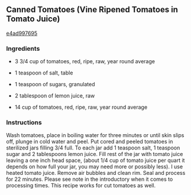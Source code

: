 ## Canned Tomatoes (Vine Ripened Tomatoes in Tomato Juice)

[e4ad997695](http://www.food.com/recipe/canned-tomatoes-vine-ripened-tomatoes-in-tomato-juice-180118)

### Ingredients

 - 3 3/4 cup of tomatoes, red, ripe, raw, year round average

 - 1 teaspoon of salt, table

 - 1 teaspoon of sugars, granulated

 - 2 tablespoon of lemon juice, raw

 - 14 cup of tomatoes, red, ripe, raw, year round average

### Instructions

Wash tomatoes, place in boiling water for three minutes or until skin slips off, plunge in cold water and peel. Put cored and peeled tomatoes in sterilized jars filling 3/4 full. To each jar add 1 teaspoon salt, 1 teaspoon sugar and 2 tablespoons lemon juice. Fill rest of the jar with tomato juice leaving a one inch head space, (about 1/4 cup of tomato juice per quart it depends on how full your jar, you may need more or possibly less). I use heated tomato juice. Remove air bubbles and clean rim. Seal and process for 22 minutes. Please see note in the introductory when it comes to processing times. This recipe works for cut tomatoes as well.
